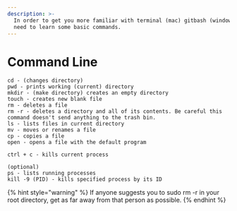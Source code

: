 ```yaml
---
description: >-
  In order to get you more familiar with terminal (mac) gitbash (windows), you
  need to learn some basic commands.
---
```


# Command Line

```
cd - (changes directory)
pwd - prints working (current) directory
mkdir - (make directory) creates an empty directory
touch - creates new blank file
rm - deletes a file
rm -r - deletes a directory and all of its contents. Be careful this command doesn't send anything to the trash bin.
ls - lists files in current directory
mv - moves or renames a file
cp - copies a file 
open - opens a file with the default program

ctrl + c - kills current process

(optional)
ps - lists running processes
kill -9 (PID) - kills specified process by its ID
```

{% hint style="warning" %}
If anyone suggests you to sudo rm -r in your root directory, get as far away from that person as possible.
{% endhint %}

